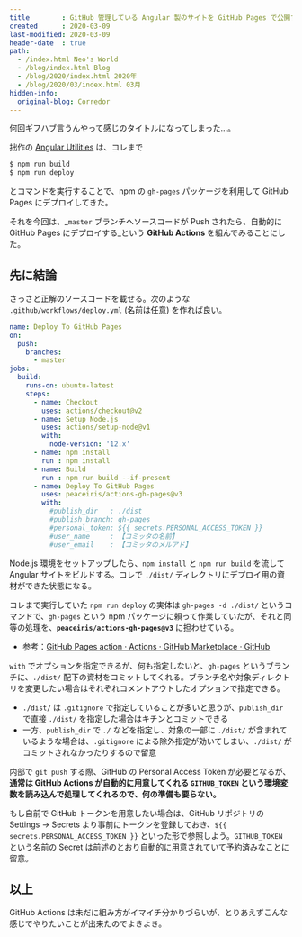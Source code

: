 ```yaml
---
title        : GitHub 管理している Angular 製のサイトを GitHub Pages で公開するための GitHub Actions
created      : 2020-03-09
last-modified: 2020-03-09
header-date  : true
path:
  - /index.html Neo's World
  - /blog/index.html Blog
  - /blog/2020/index.html 2020年
  - /blog/2020/03/index.html 03月
hidden-info:
  original-blog: Corredor
---
```


何回ギフハブ言うんやって感じのタイトルになってしまった…。

拙作の [Angular Utilities](https://neos21.github.io/angular-utilities/) は、コレまで

```bash
$ npm run build
$ npm run deploy
```

とコマンドを実行することで、npm の `gh-pages` パッケージを利用して GitHub Pages にデプロイしてきた。

それを今回は、_`master` ブランチへソースコードが Push されたら、自動的に GitHub Pages にデプロイする_という **GitHub Actions** を組んでみることにした。

## 先に結論

さっさと正解のソースコードを載せる。次のような `.github/workflows/deploy.yml` (名前は任意) を作れば良い。

```yaml
name: Deploy To GitHub Pages
on:
  push:
    branches:
      - master
jobs:
  build:
    runs-on: ubuntu-latest
    steps:
      - name: Checkout
        uses: actions/checkout@v2
      - name: Setup Node.js
        uses: actions/setup-node@v1
        with:
          node-version: '12.x'
      - name: npm install
        run : npm install
      - name: Build
        run : npm run build --if-present
      - name: Deploy To GitHub Pages
        uses: peaceiris/actions-gh-pages@v3
        with:
          #publish_dir   : ./dist
          #publish_branch: gh-pages
          #personal_token: ${{ secrets.PERSONAL_ACCESS_TOKEN }}
          #user_name     : 【コミッタの名前】
          #user_email    : 【コミッタのメルアド】
```

Node.js 環境をセットアップしたら、`npm install` と `npm run build` を流して Angular サイトをビルドする。コレで `./dist/` ディレクトリにデプロイ用の資材ができた状態になる。

コレまで実行していた `npm run deploy` の実体は `gh-pages -d ./dist/` というコマンドで、`gh-pages` という npm パッケージに頼って作業していたが、それと同等の処理を、**`peaceiris/actions-gh-pages@v3`** に担わせている。

- 参考：[GitHub Pages action · Actions · GitHub Marketplace · GitHub](https://github.com/marketplace/actions/github-pages-action)

`with` でオプションを指定できるが、何も指定しないと、`gh-pages` というブランチに、`./dist/` 配下の資材をコミットしてくれる。ブランチ名や対象ディレクトリを変更したい場合はそれぞれコメントアウトしたオプションで指定できる。

- `./dist/` は `.gitignore` で指定していることが多いと思うが、`publish_dir` で直接 `./dist/` を指定した場合はキチンとコミットできる
- 一方、`publish_dir` で _`./`_ などを指定し、対象の一部に `./dist/` が含まれているような場合は、`.gitignore` による除外指定が効いてしまい、`./dist/` がコミットされなかったりするので留意

内部で `git push` する際、GitHub の Personal Access Token が必要となるが、**通常は GitHub Actions が自動的に用意してくれる `GITHUB_TOKEN` という環境変数を読み込んで処理してくれるので、何の準備も要らない。**

もし自前で GitHub トークンを用意したい場合は、GitHub リポジトリの Settings → Secrets より事前にトークンを登録しておき、`${{ secrets.PERSONAL_ACCESS_TOKEN }}` といった形で参照しよう。`GITHUB_TOKEN` という名前の Secret は前述のとおり自動的に用意されていて予約済みなことに留意。

## 以上

GitHub Actions は未だに組み方がイマイチ分かりづらいが、とりあえずこんな感じでやりたいことが出来たのでよきよき。
